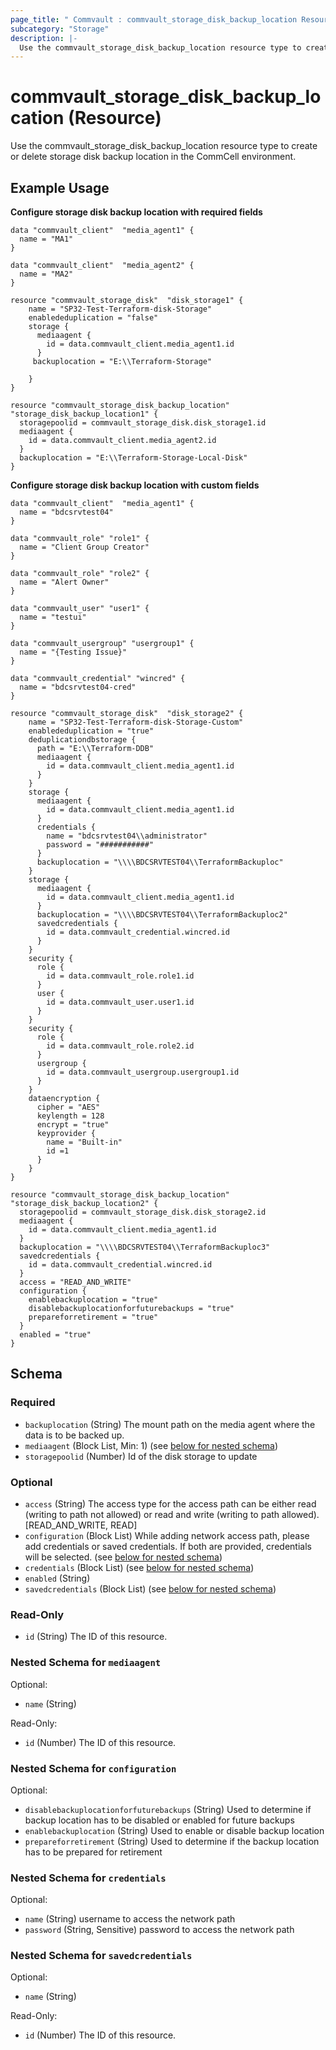 ```yaml
---
page_title: " Commvault : commvault_storage_disk_backup_location Resource"
subcategory: "Storage"
description: |-
  Use the commvault_storage_disk_backup_location resource type to create or delete storage disk backup location in the CommCell environment.
---
```


# commvault_storage_disk_backup_location (Resource)

Use the commvault_storage_disk_backup_location resource type to create or delete storage disk backup location in the CommCell environment.

## Example Usage

**Configure storage disk backup location with required fields**
```hcl
data "commvault_client"  "media_agent1" {
  name = "MA1"
}

data "commvault_client"  "media_agent2" {
  name = "MA2"
}

resource "commvault_storage_disk"  "disk_storage1" {
    name = "SP32-Test-Terraform-disk-Storage"
    enablededuplication = "false"
    storage {
      mediaagent {
        id = data.commvault_client.media_agent1.id
      }
     backuplocation = "E:\\Terraform-Storage"
      
    }
}

resource "commvault_storage_disk_backup_location" "storage_disk_backup_location1" {
  storagepoolid = commvault_storage_disk.disk_storage1.id
  mediaagent {
    id = data.commvault_client.media_agent2.id
  }
  backuplocation = "E:\\Terraform-Storage-Local-Disk"
}
```

**Configure storage disk backup location with custom fields**
```hcl
data "commvault_client"  "media_agent1" {
  name = "bdcsrvtest04"
}

data "commvault_role" "role1" {
  name = "Client Group Creator"
}

data "commvault_role" "role2" {
  name = "Alert Owner"
}

data "commvault_user" "user1" {
  name = "testui"
}

data "commvault_usergroup" "usergroup1" {
  name = "{Testing Issue}"
}

data "commvault_credential" "wincred" {
  name = "bdcsrvtest04-cred"
}

resource "commvault_storage_disk"  "disk_storage2" {
    name = "SP32-Test-Terraform-disk-Storage-Custom"
    enablededuplication = "true"
    deduplicationdbstorage {
      path = "E:\\Terraform-DDB"
      mediaagent {
        id = data.commvault_client.media_agent1.id
      }
    }
    storage {
      mediaagent {
        id = data.commvault_client.media_agent1.id
      }
      credentials {
        name = "bdcsrvtest04\\administrator"
        password = "###########"
      }
      backuplocation = "\\\\BDCSRVTEST04\\TerraformBackuploc"
    }
    storage {
      mediaagent {
        id = data.commvault_client.media_agent1.id
      }
      backuplocation = "\\\\BDCSRVTEST04\\TerraformBackuploc2"
      savedcredentials {
        id = data.commvault_credential.wincred.id
      }
    }
    security {
      role {
        id = data.commvault_role.role1.id
      }
      user {
        id = data.commvault_user.user1.id
      }
    }
    security {
      role {
        id = data.commvault_role.role2.id
      }
      usergroup {
        id = data.commvault_usergroup.usergroup1.id
      }
    }
    dataencryption {
      cipher = "AES"
      keylength = 128
      encrypt = "true"
      keyprovider {
        name = "Built-in"
        id =1
      }
    }
}

resource "commvault_storage_disk_backup_location" "storage_disk_backup_location2" {
  storagepoolid = commvault_storage_disk.disk_storage2.id
  mediaagent {
    id = data.commvault_client.media_agent1.id
  }
  backuplocation = "\\\\BDCSRVTEST04\\TerraformBackuploc3"
  savedcredentials {
    id = data.commvault_credential.wincred.id
  }
  access = "READ_AND_WRITE"
  configuration {
    enablebackuplocation = "true"
    disablebackuplocationforfuturebackups = "true"
    prepareforretirement = "true"
  }
  enabled = "true"
}
```



<!-- schema generated by tfplugindocs -->
## Schema

### Required

- `backuplocation` (String) The mount path on the media agent where the data is to be backed up.
- `mediaagent` (Block List, Min: 1) (see [below for nested schema](#nestedblock--mediaagent))
- `storagepoolid` (Number) Id of the disk storage to update

### Optional

- `access` (String) The access type for the access path can be either read (writing to path not allowed) or read and write (writing to path allowed). [READ_AND_WRITE, READ]
- `configuration` (Block List) While adding network access path, please add credentials or saved credentials. If both are provided, credentials will be selected. (see [below for nested schema](#nestedblock--configuration))
- `credentials` (Block List) (see [below for nested schema](#nestedblock--credentials))
- `enabled` (String)
- `savedcredentials` (Block List) (see [below for nested schema](#nestedblock--savedcredentials))

### Read-Only

- `id` (String) The ID of this resource.

<a id="nestedblock--mediaagent"></a>
### Nested Schema for `mediaagent`

Optional:

- `name` (String)

Read-Only:

- `id` (Number) The ID of this resource.


<a id="nestedblock--configuration"></a>
### Nested Schema for `configuration`

Optional:

- `disablebackuplocationforfuturebackups` (String) Used to determine if backup location has to be disabled or enabled for future backups
- `enablebackuplocation` (String) Used to enable or disable backup location
- `prepareforretirement` (String) Used to determine if the backup location has to be prepared for retirement


<a id="nestedblock--credentials"></a>
### Nested Schema for `credentials`

Optional:

- `name` (String) username to access the network path
- `password` (String, Sensitive) password to access the network path


<a id="nestedblock--savedcredentials"></a>
### Nested Schema for `savedcredentials`

Optional:

- `name` (String)

Read-Only:

- `id` (Number) The ID of this resource.


